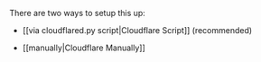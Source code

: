 There are two ways to setup this up: 

- [[via cloudflared.py script|Cloudflare Script]] (recommended) 

- [[manually|Cloudflare Manually]]